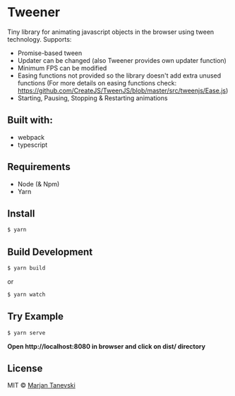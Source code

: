 # Tweener
Tiny library for animating javascript objects in the browser using tween technology. Supports:
- Promise-based tween
- Updater can be changed (also Tweener provides own updater function)
- Minimum FPS can be modified
- Easing functions not provided so the library doesn't add extra unused functions (For more details on easing functions check: https://github.com/CreateJS/TweenJS/blob/master/src/tweenjs/Ease.js)
- Starting, Pausing, Stopping & Restarting animations

## Built with:

- webpack
- typescript

## Requirements

- Node (& Npm)
- Yarn

## Install

```sh
$ yarn
```

## Build Development

```sh
$ yarn build
```

or

```sh
$ yarn watch
```

## Try Example

```sh
$ yarn serve
```

**Open http://localhost:8080 in browser and click on dist/ directory**

## License

MIT © [Marjan Tanevski](marjantanevski@outlook.com)
